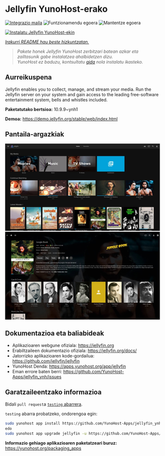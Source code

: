 <!--
Ohart ongi: README hau automatikoki sortu da <https://github.com/YunoHost/apps/tree/master/tools/readme_generator>ri esker
EZ editatu eskuz.
-->

# Jellyfin YunoHost-erako

[![Integrazio maila](https://dash.yunohost.org/integration/jellyfin.svg)](https://ci-apps.yunohost.org/ci/apps/jellyfin/) ![Funtzionamendu egoera](https://ci-apps.yunohost.org/ci/badges/jellyfin.status.svg) ![Mantentze egoera](https://ci-apps.yunohost.org/ci/badges/jellyfin.maintain.svg)

[![Instalatu Jellyfin YunoHost-ekin](https://install-app.yunohost.org/install-with-yunohost.svg)](https://install-app.yunohost.org/?app=jellyfin)

*[Irakurri README hau beste hizkuntzatan.](./ALL_README.md)*

> *Pakete honek Jellyfin YunoHost zerbitzari batean azkar eta zailtasunik gabe instalatzea ahalbidetzen dizu.*  
> *YunoHost ez baduzu, kontsultatu [gida](https://yunohost.org/install) nola instalatu ikasteko.*

## Aurreikuspena

Jellyfin enables you to collect, manage, and stream your media. Run the Jellyfin server on your system and gain access to the leading free-software entertainment system, bells and whistles included.


**Paketatutako bertsioa:** 10.9.9~ynh1

**Demoa:** <https://demo.jellyfin.org/stable/web/index.html>

## Pantaila-argazkiak

![Jellyfin(r)en pantaila-argazkia](./doc/screenshots/jellyfin-1.jpg)
![Jellyfin(r)en pantaila-argazkia](./doc/screenshots/jellyfin-2.jpg)

## Dokumentazioa eta baliabideak

- Aplikazioaren webgune ofiziala: <https://jellyfin.org>
- Erabiltzaileen dokumentazio ofiziala: <https://jellyfin.org/docs/>
- Jatorrizko aplikazioaren kode-gordailua: <https://github.com/jellyfin/jellyfin>
- YunoHost Denda: <https://apps.yunohost.org/app/jellyfin>
- Eman errore baten berri: <https://github.com/YunoHost-Apps/jellyfin_ynh/issues>

## Garatzaileentzako informazioa

Bidali `pull request`a [`testing` abarrera](https://github.com/YunoHost-Apps/jellyfin_ynh/tree/testing).

`testing` abarra probatzeko, ondorengoa egin:

```bash
sudo yunohost app install https://github.com/YunoHost-Apps/jellyfin_ynh/tree/testing --debug
edo
sudo yunohost app upgrade jellyfin -u https://github.com/YunoHost-Apps/jellyfin_ynh/tree/testing --debug
```

**Informazio gehiago aplikazioaren paketatzeari buruz:** <https://yunohost.org/packaging_apps>
